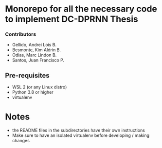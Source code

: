 # Monorepo for all the necessary code to implement DC-DPRNN Thesis

### Contributors

- Gellido, Andrei Lois B.
- Besmonte, Kim Aldrin B.
- Odias, Marc Lindon B.
- Santos, Juan Francisco P.

## Pre-requisites

- WSL 2 (or any Linux distro)
- Python 3.8 or higher
- virtualenv

# Notes

- the README files in the subdirectories have their own instructions
- Make sure to have an isolated virtualenv before developing / making changes
